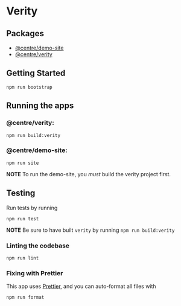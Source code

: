 # Verity

## Packages

- [@centre/demo-site](./packages/demo-site)
- [@centre/verity](./packages/verity)

## Getting Started

```
npm run bootstrap
```

## Running the apps

### @centre/verity:

```
npm run build:verity
```

### @centre/demo-site:

```
npm run site
```

**NOTE** To run the demo-site, you _must_ build the verity project first.

## Testing

Run tests by running

```
npm run test
```

**NOTE** Be sure to have built `verity` by running `npm run build:verity`

### Linting the codebase

```
npm run lint
```

### Fixing with Prettier

This app uses [Prettier](https://prettier.io), and you can auto-format all files with

```
npm run format
```
